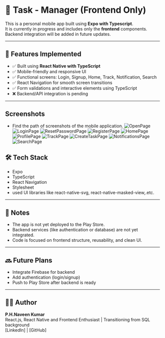 # 📱 Task - Manager (Frontend Only)

This is a personal mobile app built using **Expo with Typescript**.  
It is currently in progress and includes only the **frontend** components. Backend integration will be added in future updates.

---

## 🚀 Features Implemented

- ✅ Built using **React Native with TypeScript**
- ✅ Mobile-friendly and responsive UI
- ✅ Functional screens: Login, Signup, Home, Track, Notification, Search
- ✅ React Navigation for smooth screen transitions
- ✅ Form validations and interactive elements using TypeScript
- ❌ Backend/API integration is pending

---
##  Screenshots
- Find the path of screenshots of the mobile application.
![OpenPage]('./Screenshots/OpenScreen.png')
![LoginPage]('../Screenshots/LoginScreen.png')
![ResetPasswordPage]('../Screenshots/ResetPasswordScreen.png')
![RegisterPage]('../Screenshots/RegisterScreen.png')
![HomePage]('../Screenshots/HomeScreen.png')
![ProfilePage]('../Screenshots/ProfileScreen.png')
![TrackPage]('../Screenshots/TrackScreen.png')
![CreateTaskPage]('../Screenshots/CreateTaskScreen.png')
![NotificationsPage]('../Screenshots/NotificationScreen.png')
![SearchPage]('../Screenshots/SearchScreen.png')


## 🛠️ Tech Stack

- Expo
- TypeScript
- React Navigation
- Stylesheet 
- used UI libraries like react-native-svg, react-native-masked-view,.etc.

---

## 📝 Notes

- The app is not yet deployed to the Play Store.
- Backend services (like authentication or database) are not yet integrated.
- Code is focused on frontend structure, reusability, and clean UI.

---

## 🔜 Future Plans

- Integrate Firebase for backend
- Add authentication (login/signup)
- Push to Play Store after backend is ready

---

## 👨‍💻 Author

**P.H.Naveen Kumar**  
React.js, React Native and Frontend Enthusiast | Transitioning from SQL background  
[LinkedIn] | [GitHub]
